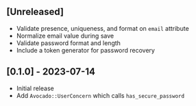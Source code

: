 ## [Unreleased]

- Validate presence, uniqueness, and format on `email` attribute
- Normalize email value during save
- Validate password format and length
- Include a token generator for password recovery

## [0.1.0] - 2023-07-14

- Initial release
- Add `Avocado::UserConcern` which calls `has_secure_password`
